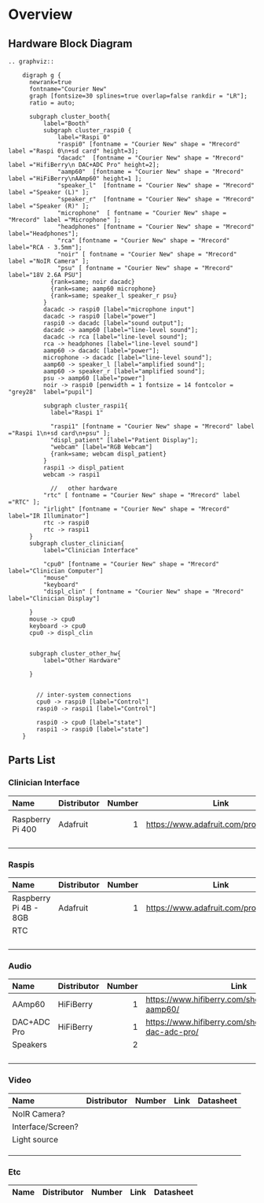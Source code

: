 # Overview

## Hardware Block Diagram

```{eval-rst}
.. graphviz::

    digraph g {
      newrank=true
      fontname="Courier New"
      graph [fontsize=30 splines=true overlap=false rankdir = "LR"];
      ratio = auto;
      
      subgraph cluster_booth{
          label="Booth"
          subgraph cluster_raspi0 {
              label="Raspi 0"
              "raspi0" [fontname = "Courier New" shape = "Mrecord" label ="Raspi 0\n+sd card" height=3];
              "dacadc"  [fontname = "Courier New" shape = "Mrecord"  label ="HifiBerry\n DAC+ADC Pro" height=2];
              "aamp60"  [fontname = "Courier New" shape = "Mrecord" label ="HiFiBerry\nAAmp60" height=1 ];
              "speaker_l"  [fontname = "Courier New" shape = "Mrecord" label ="Speaker (L)" ];
              "speaker_r"  [fontname = "Courier New" shape = "Mrecord" label ="Speaker (R)" ];
              "microphone"  [ fontname = "Courier New" shape = "Mrecord" label ="Microphone" ];
              "headphones" [fontname = "Courier New" shape = "Mrecord" label="Headphones"];
              "rca" [fontname = "Courier New" shape = "Mrecord" label="RCA - 3.5mm"];
              "noir" [ fontname = "Courier New" shape = "Mrecord" label ="NoIR Camera" ];
              "psu" [ fontname = "Courier New" shape = "Mrecord" label="18V 2.6A PSU"]
            {rank=same; noir dacadc}
            {rank=same; aamp60 microphone}
            {rank=same; speaker_l speaker_r psu}
          }
          dacadc -> raspi0 [label="microphone input"]
          dacadc -> raspi0 [label="power"]
          raspi0 -> dacadc [label="sound output"];
          dacadc -> aamp60 [label="line-level sound"];
          dacadc -> rca [label="line-level sound"];
          rca -> headphones [label="line-level sound"]
          aamp60 -> dacadc [label="power"];
          microphone -> dacadc [label="line-level sound"];
          aamp60 -> speaker_l [label="amplified sound"];
          aamp60 -> speaker_r [label="amplified sound"];
          psu -> aamp60 [label="power"]
          noir -> raspi0 [penwidth = 1 fontsize = 14 fontcolor = "grey28"  label="pupil"]
        
          subgraph cluster_raspi1{  
            label="Raspi 1"
            
            "raspi1" [fontname = "Courier New" shape = "Mrecord" label ="Raspi 1\n+sd card\n+psu" ];
            "displ_patient" [label="Patient Display"];
            "webcam" [label="RGB Webcam"]
            {rank=same; webcam displ_patient}
          }
          raspi1 -> displ_patient
          webcam -> raspi1
          
            //   other hardware
          "rtc" [ fontname = "Courier New" shape = "Mrecord" label ="RTC" ];
          "irlight" [fontname = "Courier New" shape = "Mrecord" label="IR Illuminator"]
          rtc -> raspi0
          rtc -> raspi1
      }
      subgraph cluster_clinician{
          label="Clinician Interface"
          
          "cpu0" [fontname = "Courier New" shape = "Mrecord" label="Clinician Computer"]
          "mouse"
          "keyboard"
          "displ_clin" [ fontname = "Courier New" shape = "Mrecord" label="Clinician Display"]
          
      }
      mouse -> cpu0
      keyboard -> cpu0
      cpu0 -> displ_clin
      
      
      subgraph cluster_other_hw{
          label="Other Hardware"
          
      }
      
      
        // inter-system connections
        cpu0 -> raspi0 [label="Control"]
        raspi0 -> raspi1 [label="Control"]
        
        raspi0 -> cpu0 [label="state"]
        raspi1 -> raspi0 [label="state"]
    }
```

## Parts List

### Clinician Interface

| Name | Distributor | Number | Link | Datasheet |
| :--- | :----------- | -----: | ---- | --------- |
| Raspberry Pi 400 | Adafruit | 1 | https://www.adafruit.com/product/4796 | `x <../datasheets/pi400-product-brief.pdf>`_ |
| | | | | |
| | | | | |
| | | | | |

### Raspis

| Name | Distributor | Number | Link | Datasheet |
| :--- | :----------- | -----: | ---- | --------- |
| Raspberry Pi 4B - 8GB | Adafruit | 1 | https://www.adafruit.com/product/4564 | |
| RTC | | | | |
| | | | | |
| | | | | |
| | | | | |
| | | | | |

### Audio

| Name | Distributor | Number | Link | Datasheet |
| :--- | :----------- | -----: | ---- | --------- |
| AAmp60 | HiFiBerry | 1 | https://www.hifiberry.com/shop/boards/hifiberry-aamp60/ | |
| DAC+ADC Pro | HiFiBerry | 1 | https://www.hifiberry.com/shop/boards/hifiberry-dac-adc-pro/ | | 
| Speakers | | 2 | | |
| | | | | |
| | | | | |
| | | | | |
| | | | | |

### Video

| Name | Distributor | Number | Link | Datasheet |
| :--- | :----------- | -----: | ---- | --------- |
| NoIR Camera? | | | | |
| Interface/Screen? | | | | |
| Light source | | | | |
| | | | | |
| | | | | |
| | | | | |

### Etc

| Name | Distributor | Number | Link | Datasheet |
| :--- | :----------- | -----: | ---- | --------- |
